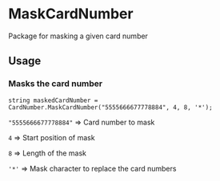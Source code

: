 # MaskCardNumber
Package for masking a given card number

## Usage
### Masks the card number
`string maskedCardNumber = CardNumber.MaskCardNumber("5555666677778884", 4, 8, '*');`

`"5555666677778884"` => Card number to mask

`4` => Start position of mask 

`8` => Length of the mask

`'*'` => Mask character to replace the card numbers
